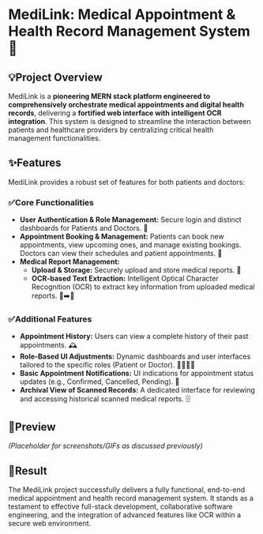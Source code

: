 # MediLink: Medical Appointment & Health Record Management System 🏥

## 💡Project Overview 

MediLink is a **pioneering MERN stack platform engineered to comprehensively orchestrate medical appointments and digital health records**, delivering a **fortified web interface with intelligent OCR integration**. This system is designed to streamline the interaction between patients and healthcare providers by centralizing critical health management functionalities.

## ✨Features 

MediLink provides a robust set of features for both patients and doctors:

### ✅Core Functionalities 

* **User Authentication & Role Management:** Secure login and distinct dashboards for Patients and Doctors. 🔐
* **Appointment Booking & Management:** Patients can book new appointments, view upcoming ones, and manage existing bookings. Doctors can view their schedules and patient appointments. 📅
* **Medical Report Management:**
    * **Upload & Storage:** Securely upload and store medical reports. 📂
    * **OCR-based Text Extraction:** Intelligent Optical Character Recognition (OCR) to extract key information from uploaded medical reports. 📄➡️💬

### ✅Additional Features 

* **Appointment History:** Users can view a complete history of their past appointments. 🕰️
* **Role-Based UI Adjustments:** Dynamic dashboards and user interfaces tailored to the specific roles (Patient or Doctor). 🧑‍⚕️👩‍⚕️
* **Basic Appointment Notifications:** UI indications for appointment status updates (e.g., Confirmed, Cancelled, Pending). 🔔
* **Archival View of Scanned Records:** A dedicated interface for reviewing and accessing historical scanned medical reports. 🗄️

## 📸Preview 

*(Placeholder for screenshots/GIFs as discussed previously)*

## 🧾Result 

The MediLink project successfully delivers a fully functional, end-to-end medical appointment and health record management system. It stands as a testament to effective full-stack development, collaborative software engineering, and the integration of advanced features like OCR within a secure web environment.
